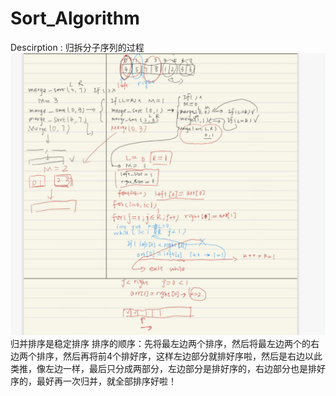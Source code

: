 # Sort_Algorithm
Descirption : 归拆分子序列的过程
![Image text](https://raw.githubusercontent.com/Vander-Wall/Sort_Algorithm/master/merge_sort_illustrate.png)
归并排序是稳定排序
排序的顺序：先将最左边两个排序，然后将最左边两个的右边两个排序，然后再将前4个排好序，这样左边部分就排好序啦，然后是右边以此类推，像左边一样，最后只分成两部分，左边部分是排好序的，右边部分也是排好序的，最好再一次归并，就全部排序好啦！
